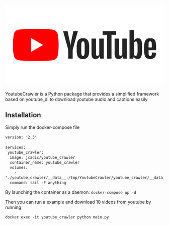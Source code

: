 ![Youtube Logo](img/youtube.png)
--------------------------------------------------------------------------------

YoutubeCrawler is a Python package that provides a simplified framework based on youtube_dl to download youtube audio and captions easily

## Installation
Simply run the docker-compose file 
```
version: '2.3'

services:
 youtube_crawler:
  image: jcadic/youtube_crawler
  container_name: youtube_crawler
  volumes:
    - "./youtube_crawler/__data__:/tmp/YoutubeCrawler/youtube_crawler/__data__"
  command: tail -F anything
```

By launching the container as a daemon:
```docker-compose up -d```

Then you can run a example and download 10 videos from youtube by running
```
docker exec -it youtube_crawler python main.py
```

